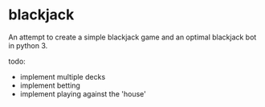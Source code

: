 blackjack
=========
An attempt to create a simple blackjack game and an optimal blackjack bot in python 3.

todo:

* implement multiple decks
* implement betting
* implement playing against the 'house'
